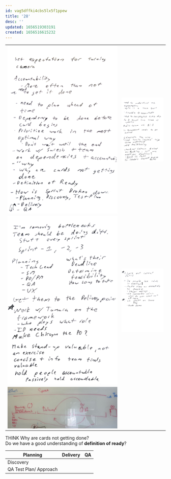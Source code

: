 ```yaml
---
id: vag5dffki4cbs5lx5f1ppew
title: '28'
desc: ''
updated: 1656519303191
created: 1656516615232
---
```


|                                                        |                                                        |
| ------------------------------------------------------ | ------------------------------------------------------ |
| ![Meeting with Matt](assets/images/1-1with-Matt-3.png) | ![Meeting with Matt](assets/images/1-1with-Matt-2.png) |
| ![Meeting with Matt](assets/images/1-1with-Matt-1.png) | ![Meeting with Matt](assets/images/1-1with-Matt-4.png) |
|![Sprint Activities Drawing](assets/images/Sprint-Activities-Drawing.jpg)

THINK Why are cards not getting done?  
Do we have a good understanding of **definition of ready**?

| Planning               | Delivery | QA  |
| ---------------------- | -------- | --- |
| Discovery              |          |     |
| QA Test Plan/ Approach |          |     |
